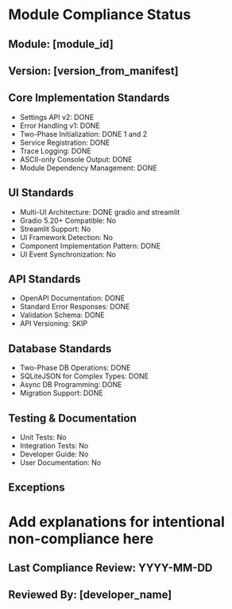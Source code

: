 # Module Compliance Status

## Module: [module_id]
## Version: [version_from_manifest]

## Core Implementation Standards
- Settings API v2:              DONE
- Error Handling v1:            DONE
- Two-Phase Initialization:     DONE 1 and 2
- Service Registration:         DONE
- Trace Logging:                DONE
- ASCII-only Console Output:    DONE
- Module Dependency Management: DONE

## UI Standards
- Multi-UI Architecture:        DONE gradio and streamlit
- Gradio 5.20+ Compatible: No
- Streamlit Support: No
- UI Framework Detection: No
- Component Implementation Pattern: DONE
- UI Event Synchronization: No

## API Standards
- OpenAPI Documentation:        DONE
- Standard Error Responses:     DONE
- Validation Schema:            DONE
- API Versioning:               SKIP

## Database Standards
- Two-Phase DB Operations:      DONE
- SQLiteJSON for Complex Types: DONE
- Async DB Programming:         DONE
- Migration Support:            DONE

## Testing & Documentation
- Unit Tests: No
- Integration Tests: No
- Developer Guide: No
- User Documentation: No

## Exceptions
# Add explanations for intentional non-compliance here

## Last Compliance Review: YYYY-MM-DD
## Reviewed By: [developer_name]

